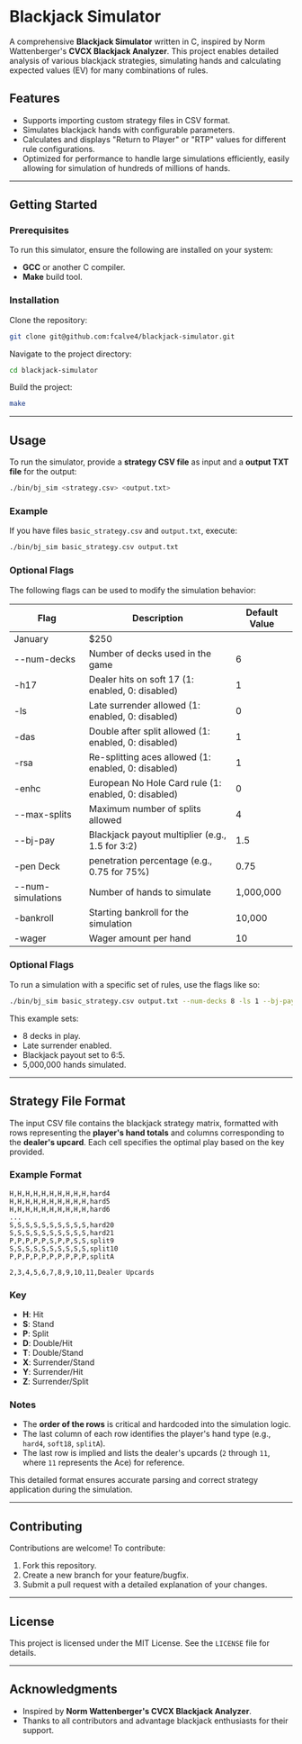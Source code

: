 # Blackjack Simulator

A comprehensive **Blackjack Simulator** written in C, inspired by Norm Wattenberger's **CVCX Blackjack Analyzer**. This project enables detailed analysis of various blackjack strategies, simulating hands and calculating expected values (EV) for many combinations of rules.

## Features

- Supports importing custom strategy files in CSV format.
- Simulates blackjack hands with configurable parameters.
- Calculates and displays "Return to Player" or "RTP" values for different rule configurations.
- Optimized for performance to handle large simulations efficiently, easily allowing for simulation of hundreds of millions of hands.

---

## Getting Started

### Prerequisites

To run this simulator, ensure the following are installed on your system:

- **GCC** or another C compiler.
- **Make** build tool.

### Installation

Clone the repository:

```bash
git clone git@github.com:fcalve4/blackjack-simulator.git
```

Navigate to the project directory:

```bash
cd blackjack-simulator
```

Build the project:

```bash
make
```

---

## Usage

To run the simulator, provide a **strategy CSV file** as input and a **output TXT file** for the output:

```bash
./bin/bj_sim <strategy.csv> <output.txt>
```

### Example

If you have files `basic_strategy.csv` and `output.txt`, execute:

```bash
./bin/bj_sim basic_strategy.csv output.txt
```

### Optional Flags

The following flags can be used to modify the simulation behavior:

| Flag    | Description | Default Value |
| -------- | ------- | ------- |
| January  | $250    | 
| --num-decks |	Number of decks used in the game | 6 |
| -h17 |	Dealer hits on soft 17 (1: enabled, 0: disabled) | 1 |
| -ls	| Late surrender allowed (1: enabled, 0: disabled) | 0 |
| -das |	Double after split allowed (1: enabled, 0: disabled) | 1 |
| -rsa | Re-splitting aces allowed (1: enabled, 0: disabled)	| 1 |
| -enhc | European No Hole Card rule (1: enabled, 0: disabled) |	0 |
| --max-splits | Maximum number of splits allowed |	4 |
| --bj-pay | Blackjack payout multiplier (e.g., 1.5 for 3:2) |	1.5 |
| -pen Deck | penetration percentage (e.g., 0.75 for 75%)	| 0.75 |
| --num-simulations | Number of hands to simulate	| 1,000,000 |
| -bankroll | Starting bankroll for the simulation |	10,000 |
| -wager | Wager amount per hand | 10 |

### Optional Flags

To run a simulation with a specific set of rules, use the flags like so:

```bash
./bin/bj_sim basic_strategy.csv output.txt --num-decks 8 -ls 1 --bj-pay 1.2 --num-simulations 500000
```

This example sets:
- 8 decks in play.
- Late surrender enabled.
- Blackjack payout set to 6:5.
- 5,000,000 hands simulated.

---
## Strategy File Format

The input CSV file contains the blackjack strategy matrix, formatted with rows representing the **player's hand totals** and columns corresponding to the **dealer's upcard**. Each cell specifies the optimal play based on the key provided.

### Example Format

```csv
H,H,H,H,H,H,H,H,H,H,hard4
H,H,H,H,H,H,H,H,H,H,hard5
H,H,H,H,H,H,H,H,H,H,hard6
...
S,S,S,S,S,S,S,S,S,S,hard20
S,S,S,S,S,S,S,S,S,S,hard21
P,P,P,P,P,S,P,P,S,S,split9
S,S,S,S,S,S,S,S,S,S,split10
P,P,P,P,P,P,P,P,P,P,splitA

2,3,4,5,6,7,8,9,10,11,Dealer Upcards
```

### Key
- **H**: Hit  
- **S**: Stand  
- **P**: Split
- **D**: Double/Hit  
- **T**: Double/Stand  
- **X**: Surrender/Stand  
- **Y**: Surrender/Hit  
- **Z**: Surrender/Split  

### Notes
- The **order of the rows** is critical and hardcoded into the simulation logic.
- The last column of each row identifies the player's hand type (e.g., `hard4`, `soft18`, `splitA`).
- The last row is implied and lists the dealer's upcards (`2` through `11`, where `11` represents the Ace) for reference.

This detailed format ensures accurate parsing and correct strategy application during the simulation.

---

## Contributing

Contributions are welcome! To contribute:

1. Fork this repository.
2. Create a new branch for your feature/bugfix.
3. Submit a pull request with a detailed explanation of your changes.

---

## License

This project is licensed under the MIT License. See the `LICENSE` file for details.

---

## Acknowledgments

- Inspired by **Norm Wattenberger's CVCX Blackjack Analyzer**.
- Thanks to all contributors and advantage blackjack enthusiasts for their support.
